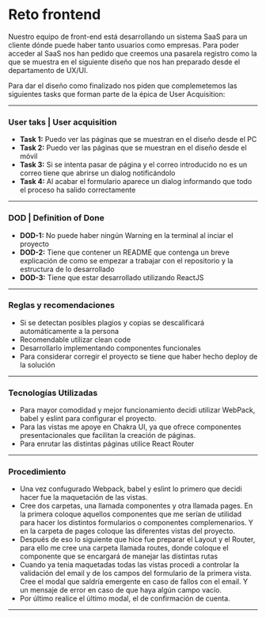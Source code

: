 # Reto frontend

Nuestro equipo de front-end está desarrollando un sistema SaaS para un cliente dónde puede haber tanto usuarios como empresas.
Para poder acceder al SaaS nos han pedido que creemos una pasarela registro como la que se muestra en el siguiente diseño que nos han preparado desde el departamento de UX/UI.

Para dar el diseño como finalizado nos piden que complemetemos las siguientes tasks que forman parte de la épica de User Acquisition:

----

### User taks | User acquisition

- **Task 1:** Puedo ver las páginas que se muestran en el diseño desde el PC
- **Task 2:** Puedo ver las páginas que se muestran en el diseño desde el móvil
- **Task 3:** Si se intenta pasar de página y el correo introducido no es un correo tiene que abrirse un dialog notificándolo
- **Task 4:** Al acabar el formulario aparece un dialog informando que todo el proceso ha salido correctamente

----

### DOD | Definition of Done

- **DOD-1:** No puede haber ningún Warning en la terminal al inciar el proyecto
- **DOD-2:** Tiene que contener un README que contenga un breve explicación de como se empezar a trabajar con el repositorio y la estructura de lo desarrollado
- **DOD-3:** Tiene que estar desarrollado utilizando ReactJS

---

### Reglas y recomendaciones 

- Si se detectan posibles plagios y copias se descalificará automáticamente a la persona
- Recomendable utilizar clean code 
- Desarrollarlo implementando componentes funcionales
- Para considerar corregir el proyecto se tiene que haber hecho deploy de la solución 
----

### Tecnologías Utilizadas
- Para mayor comodidad y mejor funcionamiento decidi utilizar WebPack, babel y eslint para configurar el proyecto.
- Para las vistas me apoye en Chakra UI, ya que ofrece componentes presentacionales que facilitan la creación de páginas.
- Para enrutar las distintas páginas utilice React Router
----

### Procedimiento
- Una vez confugurado Webpack, babel y eslint lo primero que decidi hacer fue la maquetación de las vistas.
- Cree dos carpetas, una llamada componentes y otra llamada pages. En la primera coloque aquellos componentes que 
  me serían de utilidad para hacer los distintos formularios o componentes complemenarios. Y en la carpeta de pages coloque
  las diferentes vistas del proyecto.
- Después de eso lo siguiente que hice fue preparar el Layout y el Router, para ello me cree una carpeta llamada routes, donde
  coloque el componente que se encargará de manejar las distintas rutas
- Cuando ya tenia maquetadas todas las vistas procedi a controlar la validación del email y de los campos del formulario de la 
  primera vista. Cree el modal que saldría emergente en caso de fallos con el email. Y un mensaje de error en caso de que haya algún
  campo vacío.
- Por último realice el último modal, el de confirmación de cuenta.
----
